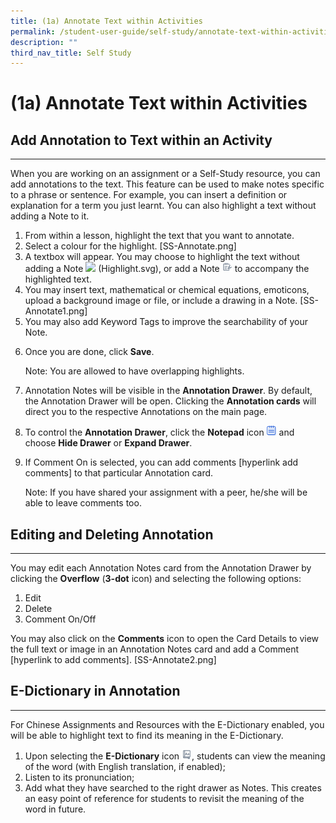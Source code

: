 ```yaml
---
title: (1a) Annotate Text within Activities
permalink: /student-user-guide/self-study/annotate-text-within-activities/
description: ""
third_nav_title: Self Study
---
```

<h1 id="-1a-annotate-text-within-activities">(1a) Annotate Text within Activities</h1>
<h2 id="-add-annotation-to-text-within-an-activity-"><strong>Add Annotation to Text within an Activity</strong></h2>
<hr>
<p>When you are working on an assignment or a Self-Study resource, you can add annotations to the text. This feature can be used to make notes specific to a phrase or sentence. For example, you can insert a definition or explanation for a term you just learnt. You can also highlight a text without adding a Note to it.</p>
<ol>
<li>From within a lesson, highlight the text that you want to annotate.</li>
<li>Select a colour for the highlight. [SS-Annotate.png]</li>
<li>A textbox will appear. You may choose to highlight the text without adding a Note <img style="width:1rem; display: inline;" src="/images/Icon/Highlight.svg"> (Highlight.svg), or add a Note <img style="width:1rem; display: inline;" src="/images/Icons/Annotate.svg"> to accompany the highlighted text.</li>
<li>You may insert text, mathematical or chemical equations, emoticons, upload a background image or file, or include a drawing in a Note. [SS-Annotate1.png]</li>
<li>You may also add Keyword Tags to improve the searchability of your Note.</li>
<li><p>Once you are done, click <strong>Save</strong>.</p>
<p> Note: You are allowed to have overlapping highlights.</p>
</li>
<li><p>Annotation Notes will be visible in the <strong>Annotation Drawer</strong>. By default, the Annotation Drawer will be open. Clicking the <strong>Annotation cards</strong> will direct you to the respective Annotations on the main page.</p>
</li>
<li>To control the <strong>Annotation Drawer</strong>, click the <strong>Notepad</strong> icon <img style="width:1rem; display: inline;" src="/images/Icons/Note.svg"> and choose <strong>Hide Drawer</strong> or <strong>Expand Drawer</strong>.</li>
<li><p>If Comment On is selected, you can add comments [hyperlink add comments] to that particular Annotation card. </p>
<p> Note: If you have shared your assignment with a peer, he/she will be able to leave comments too.</p>
</li>
</ol>
<h2 id="-editing-and-deleting-annotation-"><strong>Editing and Deleting Annotation</strong></h2>
<hr>
<p>You may edit each Annotation Notes card from the Annotation Drawer by clicking the <strong>Overflow</strong> (<strong>3-dot</strong> icon) and selecting the following options:</p>
<ol>
<li>Edit</li>
<li>Delete</li>
<li>Comment On/Off</li>
</ol>
<p>You may also click on the <strong>Comments</strong> icon to open the Card Details to view the full text or image in an Annotation Notes card and add a Comment [hyperlink to add comments]. [SS-Annotate2.png]</p>
<h2 id="-e-dictionary-in-annotation-"><strong>E-Dictionary in Annotation</strong></h2>
<hr>
<p>For Chinese Assignments and Resources with the E-Dictionary enabled, you will be able to highlight text to find its meaning in the E-Dictionary. </p>
<ol>
<li>Upon selecting the <strong>E-Dictionary</strong> icon <img style="width:1rem; display: inline;" src="/images/Icons/eDict.svg">, students can view the meaning of the word (with English translation, if enabled);</li>
<li>Listen to its pronunciation;</li>
<li>Add what they have searched to the right drawer as Notes. This creates an easy point of reference for students to revisit the meaning of the word in future.</li>
</ol>